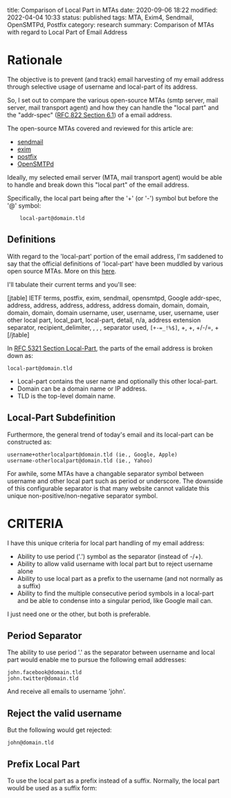 title: Comparison of Local Part in MTAs
date: 2020-09-06 18:22
modified: 2022-04-04 10:33
status: published
tags: MTA, Exim4, Sendmail, OpenSMTPd, Postfix
category: research
summary: Comparison of MTAs with regard to Local Part of Email Address

Rationale
=========

The objective is to prevent (and track) email harvesting of my email address
through selective usage of username and local-part of its address.

So, I set out to compare the various open-source MTAs (smtp server, mail server,
mail transport agent) and how they
can handle the "local part" and the "addr-spec" ([RFC 822 Section 6.1](https://tools.ietf.org/html/rfc822#section-6.1)) of a email address.

The open-source MTAs covered and reviewed for this article are:

* [sendmail](sendmail.org)
* [exim](exim.com)
* [postfix](postfix.org)
* [OpenSMTPd](opensmtpd.org)


Ideally, my selected email server (MTA, mail transport agent)
would be able to handle and break down this "local part" of the email address.

Specifically, the local part being after the '+' (or '-') 
symbol but before the '@' symbol:

```
    local-part@domain.tld
```


Definitions
-----------
With regard to the 'local-part' portion of the email address, I'm saddened
to say that the official definitions of 'local-part' have been muddled by
various open source MTAs.   More on this
[here](https://wordtothewise.com/2017/08/local-part-semantics/).

I'll tabulate their current terms and you'll see:

[jtable]
IETF terms, postfix, exim, sendmail, opensmtpd, Google
addr-spec, address, address, address, address, address
domain, domain, domain, domain, domain, domain
username, user, username, user, username, user
other local part, local\_part, local-part, detail, n/a, address extension
separator, recipient\_delimiter, , , , 
separator used, `[+-=_!%$]`, +, +, +/-/=, +
[/jtable]


In [RFC 5321 Section Local-Part](https://tools.ietf.org/html/rfc5321#section-4.5.3.1.1), the parts of the email address is broken down as:
```
local-part@domain.tld
```
* Local-part contains the user name and optionally this other local-part.  
* Domain can be a domain name or IP address.
* TLD is the top-level domain name.

Local-Part Subdefinition
--------------------
Furthermore, the general trend of today's email and its local-part can 
be constructed as:
```
username+otherlocalpart@domain.tld (ie., Google, Apple)
username-otherlocalpart@domain.tld (ie., Yahoo)
```
For awhile, some MTAs have a changable separator symbol between username
and other local part such as period or underscore.  The downside 
of this configurable separator is that many website cannot validate
this unique non-positive/non-negative separator symbol.

CRITERIA
========
I have this unique criteria for local part handling of my email address:

* Ability to use period ('.') symbol as the separator (instead of -/+).
* Ability to allow valid username with local part but to reject username alone
* Ability to use local part as a prefix to the username (and not normally as a
  suffix)
* Ability to find the multiple consecutive period symbols in a local-part and 
  be able to condense into a singular period, like Google mail can.

I just need one or the other, but both is preferable.

Period Separator
----------------
The ability to use period '.' as the separator between username and
local part would enable me to pursue the following email addresses:

```
john.facebook@domain.tld
john.twitter@domain.tld
```
And receive all emails to username 'john'.

Reject the valid username 
-------------------------

But the following would get rejected:
```
john@domain.tld
```

Prefix Local Part
-----------------

To use the local part as a prefix instead of a suffix.  Normally,
the local part would be used as a suffix form:


